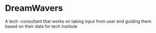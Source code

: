 # DreamWavers
A tech -consultant that works on taking input from user and guiding them based on their data for tech institute
